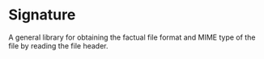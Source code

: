 # Signature
A general library for obtaining the factual file format and MIME type of the file by reading the file header.
